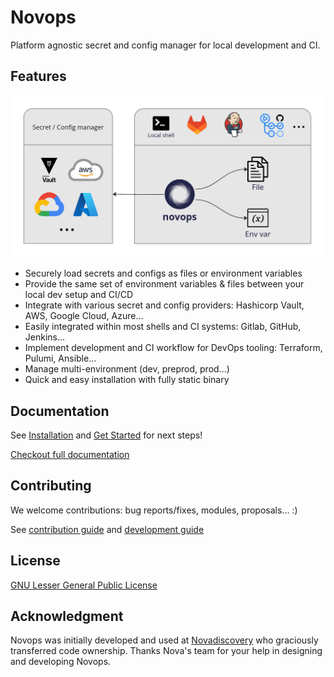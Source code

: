 # Novops

Platform agnostic secret and config manager for local development and CI.

## Features

![novops-features](docs/src/assets/novops-features.jpg)

- Securely load secrets and configs as files or environment variables
- Provide the same set of environment variables & files between your local dev setup and CI/CD
- Integrate with various secret and config providers: Hashicorp Vault, AWS, Google Cloud, Azure...
- Easily integrated within most shells and CI systems: Gitlab, GitHub, Jenkins...
- Implement development and CI workflow for DevOps tooling: Terraform, Pulumi, Ansible...
- Manage multi-environment (dev, preprod, prod...)
- Quick and easy installation with fully static binary

## Documentation

See [Installation](https://novadiscovery.github.io/novops/install.html) and [Get Started](https://novadiscovery.github.io/novops/getting-started.html) for next steps!

[Checkout full documentation](https://novadiscovery.github.io/novops/intro.html)

## Contributing

We welcome contributions: bug reports/fixes, modules, proposals... :)

See [contribution guide](./CONTRIBUTING.md) and [development guide](https://novadiscovery.github.io/novops/contributing/development.html)

## License 

[GNU Lesser General Public License](LICENSE)

## Acknowledgment

Novops was initially developed and used at [Novadiscovery](https://www.novadiscovery.com/) who graciously transferred code ownership. Thanks Nova's team for your help in designing and developing Novops. 